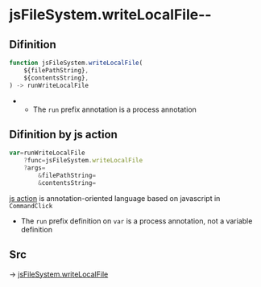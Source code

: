 # jsFileSystem.writeLocalFile--

## Difinition

```js.js
function jsFileSystem.writeLocalFile(
	${filePathString},
	${contentsString},
) -> runWriteLocalFile
```

- - The `run` prefix annotation is a process annotation


## Difinition by js action

```js.js
var=runWriteLocalFile
	?func=jsFileSystem.writeLocalFile
	?args=
		&filePathString=
		&contentsString=
```

[js action](#) is annotation-oriented language based on javascript in `CommandClick`

- The `run` prefix definition on `var` is a process annotation, not a variable definition

## Src

-> [jsFileSystem.writeLocalFile](https://github.com/puutaro/CommandClick/blob/master/app/src/main/java/com/puutaro/commandclick/fragment_lib/terminal_fragment/js_interface/file/JsFileSystem.kt#L46)


